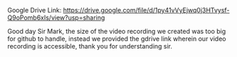 Google Drive Link: https://drive.google.com/file/d/1py41vVyEjwq0j3HTvysf-Q9oPomb6xIs/view?usp=sharing

Good day Sir Mark, the size of the video recording we created was too big for github to handle, instead we provided the gdrive link wherein our video recording is accessible, thank you for understanding sir.
